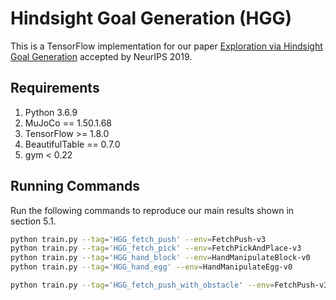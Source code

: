 # Hindsight Goal Generation (HGG)

This is a TensorFlow implementation for our paper [Exploration via Hindsight Goal Generation](http://arxiv.org/abs/1906.04279) accepted by NeurIPS 2019.


## Requirements
1. Python 3.6.9
2. MuJoCo == 1.50.1.68
3. TensorFlow >= 1.8.0
4. BeautifulTable == 0.7.0
5. gym < 0.22

## Running Commands

Run the following commands to reproduce our main results shown in section 5.1.

```bash
python train.py --tag='HGG_fetch_push' --env=FetchPush-v3
python train.py --tag='HGG_fetch_pick' --env=FetchPickAndPlace-v3
python train.py --tag='HGG_hand_block' --env=HandManipulateBlock-v0
python train.py --tag='HGG_hand_egg' --env=HandManipulateEgg-v0

python train.py --tag='HGG_fetch_push_with_obstacle' --env=FetchPush-v3 --goal=obstacle
```
